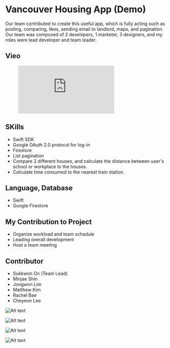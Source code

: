 # Vancouver Housing App (Demo)

Our team contributed to create this useful app, which is fully acting such as posting, comparing, likes, sending email to landlord, maps, and pagination. Our team was composed of 2 developers, 1 marketer, 3 designers, and my roles were lead developer and team leader.

## Vieo
<figure class="video_container">
  <iframe src="https://www.youtube.com/embed/enMumwvLAug" frameborder="0" allowfullscreen="true"> </iframe>
</figure>

## SKills

* Swift SDK
* Google OAuth 2.0 protocol for log-in
* Firestore
* List pagination
* Compare 2 different houses, and calculate the distance between user's school or workplace to the houses.
* Calculate time consumed to the nearest train station.

## Language, Database

* Swift
* Google Firestore

## My Contribution to Project

* Organize workload and team schedule
* Leading overall development
* Host a team meeting

## Contributor

* Sukkwon On (Team Lead)
* Minjae Shin
* Jongwon Lim
* Matthew Kim
* Rachel Bae
* Cheyeon Lee


![Alt text](https://firebasestorage.googleapis.com/v0/b/oskj-5ed7f.appspot.com/o/Simulator%20Screen%20Shot%20-%20iPhone%2011%20-%202021-04-19%20at%2000.12.02.png?alt=media&token=da6830ad-e099-4a59-b7b9-ad8d12a428f6 "image")

![Alt text](https://firebasestorage.googleapis.com/v0/b/oskj-5ed7f.appspot.com/o/%E1%84%89%E1%85%B3%E1%84%8F%E1%85%B3%E1%84%85%E1%85%B5%E1%86%AB%E1%84%89%E1%85%A3%E1%86%BA%202021-04-19%20%E1%84%8B%E1%85%A9%E1%84%8C%E1%85%A5%E1%86%AB%2012.01.17.png?alt=media&token=8e874a01-28e9-4293-aa54-ea05704c2dc6 "image")

![Alt text](https://firebasestorage.googleapis.com/v0/b/oskj-5ed7f.appspot.com/o/%E1%84%89%E1%85%B3%E1%84%8F%E1%85%B3%E1%84%85%E1%85%B5%E1%86%AB%E1%84%89%E1%85%A3%E1%86%BA%202021-04-19%20%E1%84%8B%E1%85%A9%E1%84%8C%E1%85%A5%E1%86%AB%2012.00.51.png?alt=media&token=4609449d-7538-4153-bd05-82fc5fb7b170 "image")

![Alt text](https://firebasestorage.googleapis.com/v0/b/oskj-5ed7f.appspot.com/o/%E1%84%89%E1%85%B3%E1%84%8F%E1%85%B3%E1%84%85%E1%85%B5%E1%86%AB%E1%84%89%E1%85%A3%E1%86%BA%202021-04-19%20%E1%84%8B%E1%85%A9%E1%84%8C%E1%85%A5%E1%86%AB%2012.01.08.png?alt=media&token=d731cf4c-d79d-4642-8198-976758ab6ba3 "image")
